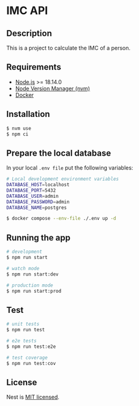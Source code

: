 # IMC API

## Description

This is a project to calculate the IMC of a person.

## Requirements

- [Node.js](https://nodejs.org/en/) >= 18.14.0
- [Node Version Manager (nvm)](https://github.com/nvm-sh/nvm)
- [Docker](https://www.docker.com/)

## Installation

```bash
$ nvm use
$ npm ci
```

## Prepare the local database

In your local `.env file` put the following variables:

```bash
# Local development environment variables
DATABASE_HOST=localhost
DATABASE_PORT=5432
DATABASE_USER=admin
DATABASE_PASSWORD=admin
DATABASE_NAME=postgres
```

```bash
$ docker compose --env-file ./.env up -d
```

## Running the app

```bash
# development
$ npm run start

# watch mode
$ npm run start:dev

# production mode
$ npm run start:prod
```

## Test

```bash
# unit tests
$ npm run test

# e2e tests
$ npm run test:e2e

# test coverage
$ npm run test:cov
```

## License

Nest is [MIT licensed](LICENSE).
